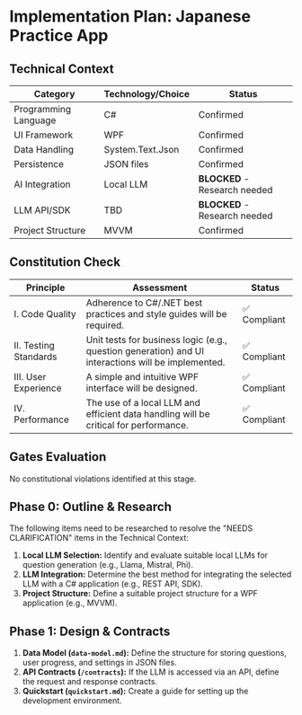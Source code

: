 # Implementation Plan: Japanese Practice App

## Technical Context

| Category | Technology/Choice | Status |
|---|---|---|
| Programming Language | C# | Confirmed |
| UI Framework | WPF | Confirmed |
| Data Handling | System.Text.Json | Confirmed |
| Persistence | JSON files | Confirmed |
| AI Integration | Local LLM | **BLOCKED** - Research needed |
| LLM API/SDK | TBD | **BLOCKED** - Research needed |
| Project Structure | MVVM | Confirmed |

## Constitution Check

| Principle | Assessment | Status |
|---|---|---|
| I. Code Quality | Adherence to C#/.NET best practices and style guides will be required. | ✅ Compliant |
| II. Testing Standards | Unit tests for business logic (e.g., question generation) and UI interactions will be implemented. | ✅ Compliant |
| III. User Experience | A simple and intuitive WPF interface will be designed. | ✅ Compliant |
| IV. Performance | The use of a local LLM and efficient data handling will be critical for performance. | ✅ Compliant |

## Gates Evaluation

No constitutional violations identified at this stage.

## Phase 0: Outline & Research

The following items need to be researched to resolve the "NEEDS CLARIFICATION" items in the Technical Context:

1.  **Local LLM Selection:** Identify and evaluate suitable local LLMs for question generation (e.g., Llama, Mistral, Phi).
2.  **LLM Integration:** Determine the best method for integrating the selected LLM with a C# application (e.g., REST API, SDK).
3.  **Project Structure:** Define a suitable project structure for a WPF application (e.g., MVVM).

## Phase 1: Design & Contracts

1.  **Data Model (`data-model.md`):** Define the structure for storing questions, user progress, and settings in JSON files.
2.  **API Contracts (`/contracts`):** If the LLM is accessed via an API, define the request and response contracts.
3.  **Quickstart (`quickstart.md`):** Create a guide for setting up the development environment.

